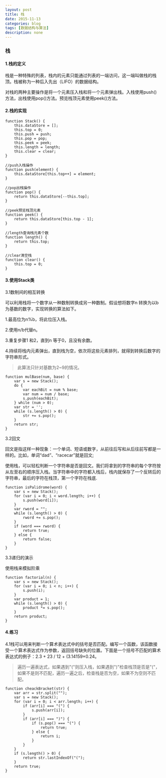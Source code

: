 ```yaml
---
layout: post
title: 栈
date: 2015-11-13
categories: blog
tags: [数据结构与算法]
description: none
---
```


### 栈

#### 1.栈的定义

栈是一种特殊的列表，栈内的元素只能通过列表的一端访问，这一端叫做栈的栈顶。栈被称为一种后入先出（LIFO）的数据结构。

对栈的两种主要操作是将一个元素压入栈和将一个元素弹出栈。入栈使用push() 方法，出栈使用pop()方法。预览栈顶元素使用peek()方法。

#### 2.栈的实现

    function Stack() {
        this.dataStore = [];
        this.top = 0;
        this.push = push;
        this.pop = pop;
        this.peek = peek;
        this.length = length;
        this.clear = clear;
    }

    //push入栈操作
    function push(element) {
        this.dataStore[this.top++] = element;
    }

    //pop出栈操作
    function pop() {
        return this.dataStore[--this.top];
    }

    //peek预览栈顶元素
    function peek() {
        return this.dataStore[this.top - 1];
    }

    //length查询栈元素个数
    function length() {
        return this.top;
    }

    //clear清空栈
    function clear() {
        this.top = 0;
    }

#### 3.使用Stack类

3.1数制间的相互转换

可以利用栈将一个数字从一种数制转换成另一种数制。假设想将数字n 转换为以b 为基数的数字，实现转换的算法如下。

1.最高位为n%b，将此位压入栈。

2.使用n/b代替n。

3.重复步骤1 和2，直到n 等于0，且没有余数。

4.持续将栈内元素弹出，直到栈为空，依次将这些元素排列，就得到转换后数字的字符串形式。

>此算法只针对基数为2~9的情况。

    function mulBase(num, base) {
        var s = new Stack();
        do {
            var eachBit = num % base;
            var num = num / base;
            s.push(eachBit);
        } while (num > 0);
        var str = '';
        while (s.length() > 0) {
            str += s.pop();
        }
        return str;
    }

3.2回文

回文是指这样一种现象：一个单词、短语或数字，从前往后写和从后往前写都是一样的。比如，单词“dad”、“racecar”就是回文;

使用栈，可以轻松判断一个字符串是否是回文。我们将拿到的字符串的每个字符按从左至右的顺序压入栈。当字符串中的字符都入栈后，栈内就保存了一个反转后的字符串，最后的字符在栈顶，第一个字符在栈底.

    function isPalidrome(word) {
        var s = new Stack();
        for (var i = 0; i < word.length; i++) {
            s.push(word[i]);
        }
        var rword = "";
        while (s.length() > 0) {
            rword += s.pop();
        }
        if (word === rword) {
            return true;
        } else {
            return false;
        }
    }

3.3递归的演示

使用栈来模拟阶乘

    function factorial(n) {
        var s = new Stack();
        for (var i = 0; i < n; i++) {
            s.push(i);
        }
        var product = 1;
        while (s.length() > 0) {
            product *= s.pop();
        }
        return product;
    }

#### 4.练习

4.1栈可以用来判断一个算术表达式中的括号是否匹配。编写一个函数，该函数接受一个算术表达式作为参数，返回括号缺失的位置。下面是一个括号不匹配的算术表达式的例子：2.3 + 23 / 12 + (3.14159×0.24。

>遍历一遍表达式，如果遇到"("则压入栈，如果遇到")"检查栈顶是否是"("，如果不是则不匹配，遍历一遍之后，检查栈是否为空，如果不为空则不匹配。

    function cheackBracket(str) {
        var arr = str.split("");
        var s = new Stack();
        for (var i = 0; i < arr.length; i++) {
            if (arr[i] === "(") {
                s.push(arr[i]);
            }
            if (arr[i] === ")") {
                if (s.pop() === "(") {
                    return true;
                } else {
                    return i;
                }
            }
        }
        if (s.length() > 0) {
            return str.lastIndexOf("(");
        }
        return true;
    }
